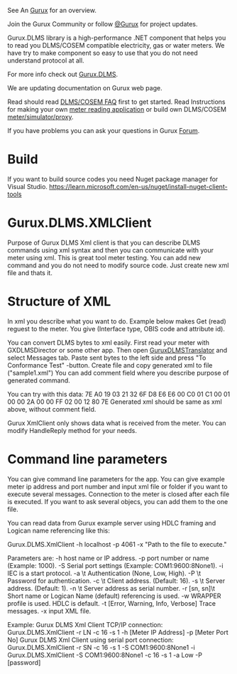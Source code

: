 See An [Gurux](http://www.gurux.org/ "Gurux") for an overview.

Join the Gurux Community or follow [@Gurux](https://twitter.com/guruxorg "@Gurux") for project updates.

Gurux.DLMS library is a high-performance .NET component that helps you to read you DLMS/COSEM compatible electricity, gas or water meters. We have try to make component so easy to use that you do not need understand protocol at all.

For more info check out [Gurux.DLMS](http://www.gurux.fi/index.php?q=Gurux.DLMS "Gurux.DLMS").

We are updating documentation on Gurux web page. 

Read should read [DLMS/COSEM FAQ](http://www.gurux.org/index.php?q=DLMSCOSEMFAQ) first to get started. Read Instructions for making your own [meter reading application](http://www.gurux.org/index.php?q=DLMSIntro) or build own 
DLMS/COSEM [meter/simulator/proxy](http://www.gurux.org/index.php?q=OwnDLMSMeter).

If you have problems you can ask your questions in Gurux [Forum](http://www.gurux.org/forum).

Build
=========================== 

If you want to build source codes you need Nuget package manager for Visual Studio.
https://learn.microsoft.com/en-us/nuget/install-nuget-client-tools


Gurux.DLMS.XMLClient 
=========================== 

Purpose of Gurux DLMS Xml client is that you can describe DLMS commands using xml syntax and then you can communicate with your meter using xml.
This is great tool meter testing. You can add new command and you do not need to modify source code. Just create new xml file and thats it.

Structure of XML 
=========================== 
In xml you describe what you want to do. Example below makes Get (read) reguest to the meter.
You give (Interface type, OBIS code and attribute id).

<?xml version="1.0" encoding="utf-8"?>
<Messages>
  <GetRequest>
    <GetRequestNormal>
      <InvokeIdAndPriority Value="129" />
      <AttributeDescriptor>
        <!--CLOCK-->
        <ClassId Value="0008" />
        <!--0.0.1.0.0.255-->
        <InstanceId Value="0000010000FF" />
        <AttributeId Value="02" />
      </AttributeDescriptor>
    </GetRequestNormal>
  </GetRequest>
</Messages>

You can convert DLMS bytes to xml easily. First read your meter with GXDLMSDirector or some other app. Then open [GuruxDLMSTranslator](https://www.gurux.fi/GuruxDLMSTranslator) and 
select Messages tab. Paste sent bytes to the left side and press "To Conformance Test" -button. Create file and copy generated xml to file ("sample1.xml")
You can add comment field where you describe purpose of generated command.

You can try with this data:
7E A0 19 03 21 32 6F D8 E6 E6 00 C0 01 C1 00 01 00 00 2A 00 00 FF 02 00 12 80 7E
Generated xml should be same as xml above, without comment field.

Gurux XmlClient only shows data what is received from the meter. You can modify HandleReply method for your needs.

Command line parameters 
=========================== 

You can give command line parameters for the app. You can give example meter ip address and port number and input xml file or folder if you want to execute several messages.
Connection to the meter is closed after each file is executed. If you want to ask several objecs, you can add them to the one file.

You can read data from Gurux example server using HDLC framing and Logican name referencing like this:

Gurux.DLMS.XmlClient -h localhost -p 4061 -x "Path to the file to execute."

Parameters are:
-h host name or IP address.
-p port number or name (Example: 1000).
-S Serial port settings (Example: COM1:9600:8None1).
-i IEC is a start protocol.
-a \t Authentication (None, Low, High).
-P \t Password for authentication.
-c \t Client address. (Default: 16).
-s \t Server address. (Default: 1).
-n \t Server address as serial number.
-r [sn, sn]\t Short name or Logican Name (default) referencing is used.
-w WRAPPER profile is used. HDLC is default.
-t [Error, Warning, Info, Verbose] Trace messages.
-x input XML file.

Example:
Gurux DLMS Xml Client TCP/IP connection:
Gurux.DLMS.XmlClient -r LN -c 16 -s 1 -h [Meter IP Address] -p [Meter Port No]
Gurux DLMS Xml Client using serial port connection:
Gurux.DLMS.XmlClient -r SN -c 16 -s 1 -S COM1:9600:8None1 -i
Gurux.DLMS.XmlClient -S COM1:9600:8None1 -c 16 -s 1 -a Low -P [password]
